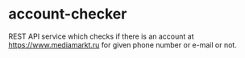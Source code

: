 # account-checker
REST API service which checks if there is an account at https://www.mediamarkt.ru for given phone number or e-mail or not.

